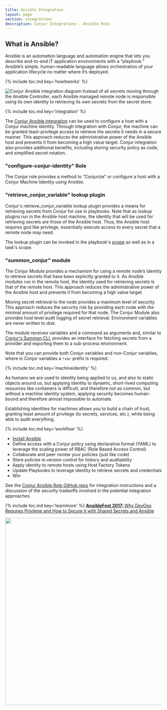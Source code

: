 ```yaml
---
title: Ansible Integration
layout: page
section: integrations
description: Conjur Integrations - Ansible Role
---
```


## What is Ansible?
Ansible is an automation language and automation engine that lets you describe end-to-end IT application environments with a “playbook.” Ansible’s simple, human-readable language allows orchestration of your application lifecycle no matter where it’s deployed.

{% include toc.md key='howitworks' %}

<img class="integration-diagram" src="/img/conjur_ansible_map.svg" alt="Conjur Ansible integration diagram">
Instead of all secrets moving through the Ansible Controller, each Ansible managed remote node is responsible using its own identity to retrieving its own secrets from the secret store.

{% include toc.md key='integration' %}

The [Conjur Ansible integration](https://github.com/cyberark/ansible-role-conjur) can be used to configure a host with a Conjur machine identity. Through integration with Conjur, the machine can be granted least-privilege
access to retrieve the secrets it needs in a secure manner. This approach reduces the administrative power of the Ansible host and prevents it from becoming a high value target. Conjur integration also provides additional
benefits, including storing security policy as code, and simplified secret rotation.

### "configure-conjur-identity" Role
The Conjur role provides a method to “Conjurize” or configure a host with a Conjur Machine Identity using Ansible.


### "retrieve_conjur_variable" lookup plugin
Conjur's retrieve_conjur_variable lookup plugin provides a means for retrieving secrets from Conjur for use in playbooks. Note that as lookup plugins run in the Ansible host machine, the identity that will be used for retrieving secrets are those of the Ansible host. Thus, the Ansible host requires god like privilege, essentially execute access to every secret that a remote node may need.

The lookup plugin can be invoked in the playbook's [scope](https://github.com/cyberark/ansible-role-conjur#example-playbook-1) as well as in a task's scope.


### "summon_conjur" module
The Conjur Module provides a mechanism for using a remote node’s identity to retrieve secrets that have been explicitly granted to it. As Ansible modules run in the remote host, the identity used for retrieving secrets is that of the remote host. This approach reduces the administrative power of the Ansible host and prevents it from becoming a high value target.

Moving secret retrieval to the node provides a maximum level of security. This approach reduces the security risk by providing each node with the minimal amount of privilege required for that node. The Conjur Module also provides host level audit logging of secret retrieval. Environment variables are never written to disk.

The module receives variables and a command as arguments and, similar to [Conjur's Summon CLI](https://conjur.org/tools/summon.html), provides an interface for fetching secrets from a provider and exporting them to a sub-process environment.

Note that you can provide both Conjur variables and non-Conjur variables, where in Conjur variables a `!var` prefix is required.

{% include toc.md key='machineidentity' %}

As humans we are used to identity being applied to us, and also to static objects around us, but applying identity to dynamic, short-lived computing resources like containers is difficult, and therefore not as common, but without a machine identity system, applying security becomes human-bound and therefore almost impossible to automate.

Establishing identities for machines allows you to build a chain of trust, granting least amount of privilege (to secrets, services, etc.), while being able to audit everything.

{% include toc.md key='workflow' %}

- [Install Ansible](https://www.ansible.com/get-started)
- Define access with a Conjur policy using declarative format (YAML) to leverage the scaling power of RBAC (Role Based Access Control)
- Collaborate and peer review your policies (just like code)
- Store policies in version control for history and auditability
- Apply identity to remote hosts using Host Factory Tokens
- Update Playbooks to leverage identity to retrieve secrets and credentials
- Win

See the [Conjur Ansible Role GitHub repo](https://github.com/cyberark/ansible-role-conjur)
for integration instructions and a discussion of the security tradeoffs involved
in the potential integration approaches.

{% include toc.md key='learnmore' %}
<a href="https://www.ansible.com/videos-ansiblefest-sanfran-2017?wvideo=w6f4imkxfn"><strong>AnsibleFest 2017: </strong>Why DevOps Requires Privilege and How to Secure it with Shared Secrets and Ansible</a>

<a href="https://www.ansible.com/videos-ansiblefest-sanfran-2017?wvideo=w6f4imkxfn"><img class="cta-video" src="https://embedwistia-a.akamaihd.net/deliveries/0282894dd8964f197fc8c75ff290f9fce1c23c24.jpg?image_play_button_size=2x&amp;image_crop_resized=960x539&amp;image_play_button=1&amp;image_play_button_color=54bbffe0" width="600" style="width: 600px;"></a>
